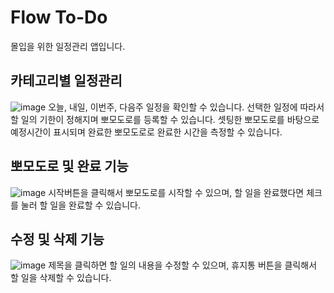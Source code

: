 # Flow To-Do
몰입을 위한 일정관리 앱입니다.

## 카테고리별 일정관리
![image](https://github.com/hermes7144/Flow-To-Do/assets/46180611/b12b58d1-a751-4553-84d8-cffbee5231ed)
오늘, 내일, 이번주, 다음주 일정을 확인할 수 있습니다.
선택한 일정에 따라서 할 일의 기한이 정해지며 뽀모도로를 등록할 수 있습니다.
셋팅한 뽀모도로를 바탕으로 예정시간이 표시되며 완료한 뽀모도로로 완료한 시간을 측정할 수 있습니다.


## 뽀모도로 및 완료 기능
![image](https://github.com/hermes7144/Flow-To-Do/assets/46180611/7d4f532e-0e2c-4613-bbd4-c866c0d14926)
시작버튼을 클릭해서 뽀모도로를 시작할 수 있으며, 할 일을 완료했다면 체크를 눌러 할 일을 완료할 수 있습니다.

## 수정 및 삭제 기능
![image](https://github.com/hermes7144/Flow-To-Do/assets/46180611/1bb79d70-bf13-4e4d-b86a-6953263365f7)
제목을 클릭하면 할 일의 내용을 수정할 수 있으며, 휴지통 버튼을 클릭해서 할 일을 삭제할 수 있습니다.
